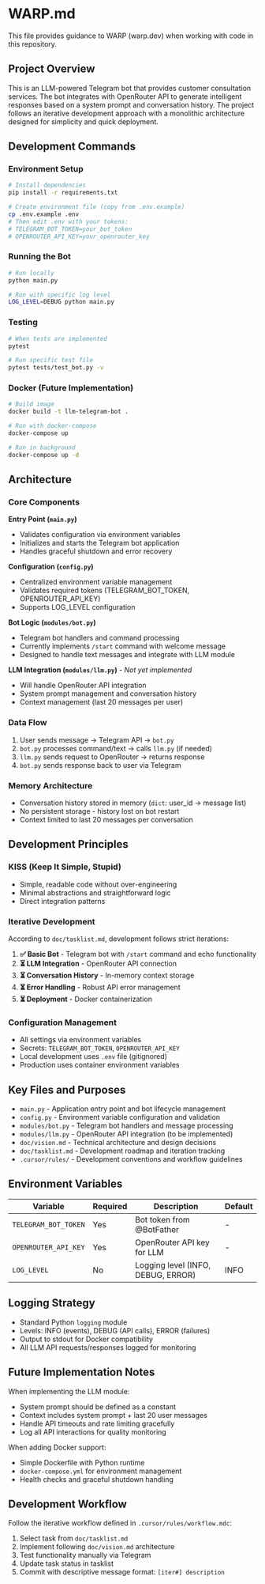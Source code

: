 # WARP.md

This file provides guidance to WARP (warp.dev) when working with code in this repository.

## Project Overview

This is an LLM-powered Telegram bot that provides customer consultation services. The bot integrates with OpenRouter API to generate intelligent responses based on a system prompt and conversation history. The project follows an iterative development approach with a monolithic architecture designed for simplicity and quick deployment.

## Development Commands

### Environment Setup
```bash
# Install dependencies
pip install -r requirements.txt

# Create environment file (copy from .env.example)
cp .env.example .env
# Then edit .env with your tokens:
# TELEGRAM_BOT_TOKEN=your_bot_token
# OPENROUTER_API_KEY=your_openrouter_key
```

### Running the Bot
```bash
# Run locally
python main.py

# Run with specific log level
LOG_LEVEL=DEBUG python main.py
```

### Testing
```bash
# When tests are implemented
pytest

# Run specific test file
pytest tests/test_bot.py -v
```

### Docker (Future Implementation)
```bash
# Build image
docker build -t llm-telegram-bot .

# Run with docker-compose
docker-compose up

# Run in background
docker-compose up -d
```

## Architecture

### Core Components

**Entry Point (`main.py`)**
- Validates configuration via environment variables
- Initializes and starts the Telegram bot application
- Handles graceful shutdown and error recovery

**Configuration (`config.py`)**
- Centralized environment variable management
- Validates required tokens (TELEGRAM_BOT_TOKEN, OPENROUTER_API_KEY)
- Supports LOG_LEVEL configuration

**Bot Logic (`modules/bot.py`)**
- Telegram bot handlers and command processing
- Currently implements `/start` command with welcome message
- Designed to handle text messages and integrate with LLM module

**LLM Integration (`modules/llm.py`)** - *Not yet implemented*
- Will handle OpenRouter API integration
- System prompt management and conversation history
- Context management (last 20 messages per user)

### Data Flow
1. User sends message → Telegram API → `bot.py`
2. `bot.py` processes command/text → calls `llm.py` (if needed)
3. `llm.py` sends request to OpenRouter → returns response
4. `bot.py` sends response back to user via Telegram

### Memory Architecture
- Conversation history stored in memory (`dict`: user_id → message list)
- No persistent storage - history lost on bot restart
- Context limited to last 20 messages per conversation

## Development Principles

### KISS (Keep It Simple, Stupid)
- Simple, readable code without over-engineering
- Minimal abstractions and straightforward logic
- Direct integration patterns

### Iterative Development
According to `doc/tasklist.md`, development follows strict iterations:

1. **✅ Basic Bot** - Telegram bot with `/start` command and echo functionality
2. **⏳ LLM Integration** - OpenRouter API connection
3. **⏳ Conversation History** - In-memory context storage
4. **⏳ Error Handling** - Robust API error management
5. **⏳ Deployment** - Docker containerization

### Configuration Management
- All settings via environment variables
- Secrets: `TELEGRAM_BOT_TOKEN`, `OPENROUTER_API_KEY`
- Local development uses `.env` file (gitignored)
- Production uses container environment variables

## Key Files and Purposes

- `main.py` - Application entry point and bot lifecycle management
- `config.py` - Environment variable configuration and validation
- `modules/bot.py` - Telegram bot handlers and message processing
- `modules/llm.py` - OpenRouter API integration (to be implemented)
- `doc/vision.md` - Technical architecture and design decisions
- `doc/tasklist.md` - Development roadmap and iteration tracking
- `.cursor/rules/` - Development conventions and workflow guidelines

## Environment Variables

| Variable | Required | Description | Default |
|----------|----------|-------------|---------|
| `TELEGRAM_BOT_TOKEN` | Yes | Bot token from @BotFather | - |
| `OPENROUTER_API_KEY` | Yes | OpenRouter API key for LLM | - |
| `LOG_LEVEL` | No | Logging level (INFO, DEBUG, ERROR) | INFO |

## Logging Strategy

- Standard Python `logging` module
- Levels: INFO (events), DEBUG (API calls), ERROR (failures)
- Output to stdout for Docker compatibility
- All LLM API requests/responses logged for monitoring

## Future Implementation Notes

When implementing the LLM module:
- System prompt should be defined as a constant
- Context includes system prompt + last 20 user messages
- Handle API timeouts and rate limiting gracefully
- Log all API interactions for quality monitoring

When adding Docker support:
- Simple Dockerfile with Python runtime
- `docker-compose.yml` for environment management
- Health checks and graceful shutdown handling

## Development Workflow

Follow the iterative workflow defined in `.cursor/rules/workflow.mdc`:
1. Select task from `doc/tasklist.md`
2. Implement following `doc/vision.md` architecture
3. Test functionality manually via Telegram
4. Update task status in tasklist
5. Commit with descriptive message format: `[iter#] description`
